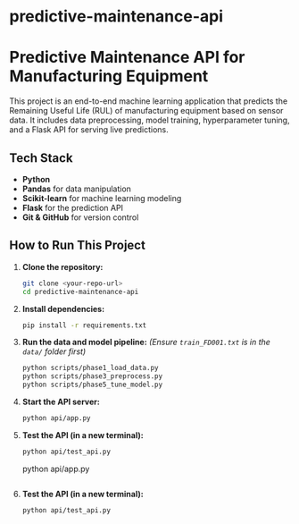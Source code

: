 # predictive-maintenance-api

# Predictive Maintenance API for Manufacturing Equipment

This project is an end-to-end machine learning application that predicts the Remaining Useful Life (RUL) of manufacturing equipment based on sensor data. It includes data preprocessing, model training, hyperparameter tuning, and a Flask API for serving live predictions.

## Tech Stack
- **Python**
- **Pandas** for data manipulation
- **Scikit-learn** for machine learning modeling
- **Flask** for the prediction API
- **Git & GitHub** for version control

## How to Run This Project

1.  **Clone the repository:**
    ```bash
    git clone <your-repo-url>
    cd predictive-maintenance-api
    ```

2.  **Install dependencies:**
    ```bash
    pip install -r requirements.txt
    ```

3.  **Run the data and model pipeline:**
    *(Ensure `train_FD001.txt` is in the `data/` folder first)*
    ```bash
    python scripts/phase1_load_data.py
    python scripts/phase3_preprocess.py
    python scripts/phase5_tune_model.py
    ```

4.  **Start the API server:**
    ```bash
    python api/app.py
    ```

5.  **Test the API (in a new terminal):**
    ```bash
    python api/test_api.py
    ```
    python api/app.py
    ```

5.  **Test the API (in a new terminal):**
    ```bash
    python api/test_api.py
    ```
